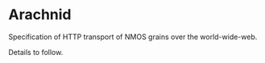 # Arachnid
Specification of HTTP transport of NMOS grains over the world-wide-web.

Details to follow.
